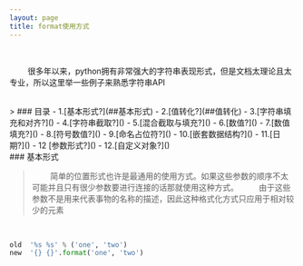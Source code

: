 ```yaml
---
layout: page
title: format使用方式
---
```




<br />

> 
&emsp; &emsp;很多年以来，python拥有非常强大的字符串表现形式，但是文档太理论且太专业，所以这里举一些例子来熟悉字符串API
<br />

<br />
>
### 目录
- 1.[基本形式?](##基本形式)
- 2.[值转化?](##值转化)
- 3.[字符串填充和对齐?]()
- 4.[字符串截取?]()
- 5.[混合截取与填充?]()
- 6.[数值?]()
- 7.[数值填充?]()
- 8.[符号数值?]()
- 9.[命名占位符?]()
- 10.[嵌套数据结构?]()
- 11.[日期?]()
- 12 [参数形式?]()
- 12.[自定义对象?]()

<br />
### 基本形式
<br />

> &emsp; &emsp;简单的位置形式也许是最通用的使用方式。如果这些参数的顺序不太可能并且只有很少参数要进行连接的话那就使用这种方式。
> &emsp; &emsp;由于这些参数不是用来代表事物的名称的描述，因此这种格式化方式只应用于相对较少的元素

<br/>

```python
old  '%s %s' % ('one', 'two')
new  '{} {}'.format('one', 'two')
```


